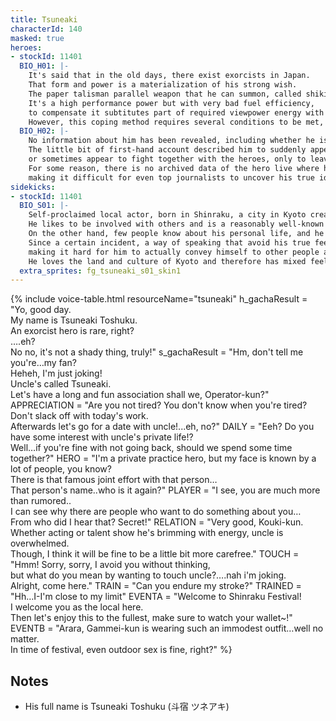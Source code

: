 ```yaml
---
title: Tsuneaki
characterId: 140
masked: true
heroes:
- stockId: 11401
  BIO_H01: |-
    It's said that in the old days, there exist exorcists in Japan.
    That form and power is a materialization of his strong wish.
    The paper talisman parallel weapon that he can summon, called shikifuda, transforms into various shikigami at his will and acts like a living creature. 
    It's a high performance power but with very bad fuel efficiency, 
    to compensate it subtitutes part of required viewpower energy with the power of yin-yang path of the flow of dragon veins.
    However, this coping method requires several conditions to be met, and his strength as a hero is easily influenced by his environment.
  BIO_H02: |-
    No information about him has been revealed, including whether he is a hero.
    The little bit of first-hand account described him to suddenly appear to settle an incident, 
    or sometimes appear to fight together with the heroes, only to leave right after.
    For some reason, there is no archived data of the hero live where he appeared , and no one has yet seen his personal life or pre-transformation appearance,
    making it difficult for even top journalists to uncover his true identity.
sidekicks:
- stockId: 11401
  BIO_S01: |-
    Self-proclaimed local actor, born in Shinraku, a city in Kyoto created by alien immigrants.
    He likes to be involved with others and is a reasonably well-known face in his hometown.
    On the other hand, few people know about his personal life, and he himself is reluctant to talk about his private life.
    Since a certain incident, a way of speaking that avoid his true feelings has been deeply ingrained in him, 
    making it hard for him to actually convey himself to other people at crucial times.
    He loves the land and culture of Kyoto and therefore has mixed feelings about his origins.
  extra_sprites: fg_tsuneaki_s01_skin1
---
```


{% include voice-table.html resourceName="tsuneaki"
h_gachaResult = "Yo, good day.<br>My name is Tsuneaki Toshuku.<br>An exorcist hero is rare, right?<br>….eh?<br>No no, it's not a shady thing, truly!"
s_gachaResult = "Hm, don't tell me you're…my fan?<br>Heheh, I'm just joking!<br>Uncle's called Tsuneaki.<br>Let's have a long and fun association shall we, Operator-kun?"
APPRECIATION = "Are you not tired? You don't know when you're tired?<br>Don't slack off with today's work.<br>Afterwards let's go for a date with uncle!...eh, no?"
DAILY = "Eeh? Do you have some interest with uncle's private life!?<br>Well…if you're fine with not going back, should we spend some time together?"
HERO = "I'm a private practice hero, but my face is known by a lot of people, you know?<br>There is that famous joint effort with that person…<br>That person's name..who is it again?"
PLAYER = "I see, you are much more than rumored..<br>I can see why there are people who want to do something about you…<br>From who did I hear that? Secret!"
RELATION = "Very good, Kouki-kun.<br>Whether acting or talent show he's brimming with energy, uncle is overwhelmed.<br>Though, I think it will be fine to be a little bit more carefree."
TOUCH = "Hmm! Sorry, sorry, I avoid you without thinking,<br>but what do you mean by wanting to touch uncle?….nah i'm joking.<br>Alright, come here."
TRAIN = "Can you endure my stroke?"
TRAINED = "Hh…I-I'm close to my limit"
EVENTA = "Welcome to Shinraku Festival!<br>I welcome you as the local here.<br>Then let's enjoy this to the fullest, make sure to watch your wallet~!"
EVENTB = "Arara, Gammei-kun is wearing such an immodest outfit…well no matter.<br>In time of festival, even outdoor sex is fine, right?"
%}

## Notes

- His full name is Tsuneaki Toshuku (斗宿 ツネアキ)

